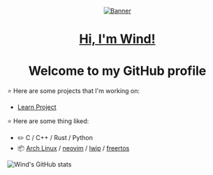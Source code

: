 <p align="center">
  <a href="https://www.github.com/injuries"><img src="https://github.com/windinjuries/Picture/blob/main/Picture/2.jpg" alt="Banner"></a>

<h1 align="center"><a href="https://www.github.com/windinjuries">Hi, I'm Wind!</a></h1>
<h1 align="center">Welcome to my GitHub profile</h1>

:star: Here are some projects that I'm working on:
- [Learn Project](https://github.com/moepoi/Frontier-of-Hell)
  
:star: Here are some thing liked:
-   :pencil2: C / C++ / Rust / Python 
-   :package: [Arch Linux](https://wiki.archlinux.org/title/Arch_Linux) / [neovim](https://neovim.io/) / [lwip](https://github.com/jarun/nnn) / [freertos](https://mpv.io/)
  
![Wind's GitHub stats](https://github-readme-stats.vercel.app/api?username=windinjuries)

